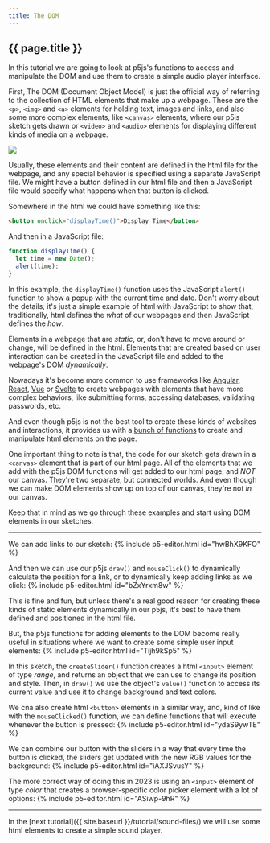 ```yaml
---
title: The DOM
---
```


<h2 class="week-title">{{ page.title }}</h2>

In this tutorial we are going to look at p5js's functions to access and manipulate the DOM and use them to create a simple audio player interface.

First, The DOM (Document Object Model) is just the official way of referring to the collection of HTML elements that make up a webpage. These are the ```<p>```, ```<img>``` and ```<a>``` elements for holding text, images and links, and also some more complex elements, like ```<canvas>``` elements, where our p5js sketch gets drawn or ```<video>``` and ```<audio>``` elements for displaying different kinds of media on a webpage.

<div class="scaled-images s75">
  <img src = "{{ site.baseurl }}/assets/tutorials/dom-00.jpg"/>
</div>

Usually, these elements and their content are defined in the html file for the webpage, and any special behavior is specified using a separate JavaScript file. We might have a button defined in our html file and then a JavaScript file would specify what happens when that button is clicked.

Somewhere in the html we could have something like this:
```html
<button onclick="displayTime()">Display Time</button>
```

And then in a JavaScript file:
```js
function displayTime() {
  let time = new Date();
  alert(time);
}
```

In this example, the ```displayTime()``` function uses the JavaScript ```alert()``` function to show a popup with the current time and date. Don't worry about the details; it's just a simple example of html with JavaScript to show that, traditionally, html defines the *what* of our webpages and then JavaScript defines the *how*.

Elements in a webpage that are *static*, or, don't have to move around or change, will be defined in the html. Elements that are created based on user interaction can be created in the JavaScript file and added to the webpage's DOM *dynamically*.

Nowadays it's become more common to use frameworks like [Angular](https://angular.io/), [React](https://react.dev/), [Vue](https://vuejs.org/) or [Svelte](https://svelte.dev/) to create webpages with elements that have more complex behaviors, like submitting forms, accessing databases, validating passwords, etc.

And even though p5js is not the best tool to create these kinds of websites and interactions, it provides us with a [bunch of functions](https://p5js.org/reference/#group-DOM) to create and manipulate html elements on the page.

One important thing to note is that, the code for our sketch gets drawn in a ```<canvas>``` element that is part of our html page. All of the elements that we add with the p5js DOM functions will get added to our html page, and *NOT* our canvas. They're two separate, but connected worlds. And even though we can make DOM elements show up on top of our canvas, they're not *in* our canvas.

Keep that in mind as we go through these examples and start using DOM elements in our sketches.

---
We can add links to our sketch:
{% include p5-editor.html id="hwBhX9KFO" %}

And then we can use our p5js ```draw()``` and ```mouseClick()``` to dynamically calculate the position for a link, or to dynamically keep adding links as we click:
{% include p5-editor.html id="bZxYrxm8w" %}

This is fine and fun, but unless there's a real good reason for creating these kinds of static elements dynamically in our p5js, it's best to have them defined and positioned in the html file.

But, the p5js functions for adding elements to the DOM become really useful in situations where we want to create some simple user input elements:
{% include p5-editor.html id="Tijh9kSp5" %}

In this sketch, the ```createSlider()``` function creates a html ```<input>``` element of type *range*, and returns an object that we can use to change its position and style. Then, in ```draw()``` we use the object's ```value()``` function to access its current value and use it to change background and text colors.

We cna also create html ```<button>``` elements in a similar way, and, kind of like with the ```mouseClicked()``` function, we can define functions that will execute whenever the button is pressed:
{% include p5-editor.html id="ydaS9ywTE" %}

We can combine our button with the sliders in a way that every time the button is clicked, the sliders get updated with the new RGB values for the background:
{% include p5-editor.html id="iAXJSvusY" %}

The more correct way of doing this in 2023 is using an ```<input>``` element of type *color* that creates a browser-specific color picker element with a lot of options:
{% include p5-editor.html id="ASiwp-9hR" %}

---
In the [next tutorial]({{ site.baseurl }}/tutorial/sound-files/) we will use some html elements to create a simple sound player.
